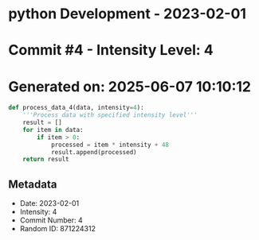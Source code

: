 ﻿# python Development - 2023-02-01
# Commit #4 - Intensity Level: 4
# Generated on: 2025-06-07 10:10:12
```python
def process_data_4(data, intensity=4):
    '''Process data with specified intensity level'''
    result = []
    for item in data:
        if item > 0:
            processed = item * intensity + 48
            result.append(processed)
    return result
```
## Metadata
- Date: 2023-02-01
- Intensity: 4
- Commit Number: 4
- Random ID: 871224312
